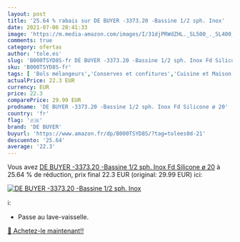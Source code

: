 ```yaml
---
layout: post
title: '25.64 % rabais sur DE BUYER -3373.20 -Bassine 1/2 sph. Inox'
date: 2021-07-06 20:41:33
image: 'https://m.media-amazon.com/images/I/31djPRWdZHL._SL500_._SL400_.jpg'
comments: true
category: ofertas
author: 'tole.es'
slug: 'B000TSYD8S-fr DE BUYER -3373.20 -Bassine 1/2 sph. Inox Fd Silicone ø 20'
sku: 'B000TSYD8S-fr'
tags: [ 'Bols mélangeurs','Conserves et confitures','Cuisine et Maison','Pâtisserie','Rangement et organisation','Rangement et organisation de cuisine','Ustensiles à pâtisserie','de buyer', ]
actualPrice: 22.3 EUR
currency: EUR
price: 22.3
comparePrice: 29.99 EUR
prodname: 'DE BUYER -3373.20 -Bassine 1/2 sph. Inox Fd Silicone ø 20'
country: 'fr'
flag: '🇫🇷'
brand: 'DE BUYER'
buyurl: 'https://www.amazon.fr/dp/B000TSYD8S/?tag=tolees0d-21'
descuento: '25.64'
average: '22.3'
---
```


Vous avez [DE BUYER -3373.20 -Bassine 1/2 sph. Inox Fd Silicone ø 20](https://www.amazon.fr/dp/B000TSYD8S/?tag=tolees0d-21)  à  25.64 % de réduction, prix final  22.3 EUR (original: 29.99 EUR) ici:

[![DE BUYER -3373.20 -Bassine 1/2 sph. Inox](https://m.media-amazon.com/images/I/31djPRWdZHL._SL500_._SL400_.jpg)](https://www.amazon.fr/dp/B000TSYD8S/?tag=tolees0d-21)

ℹ️:

- Passe au lave-vaisselle.

[🛒 Achetez-le maintenant!!](https://www.amazon.fr/dp/B000TSYD8S/?tag=tolees0d-21)
